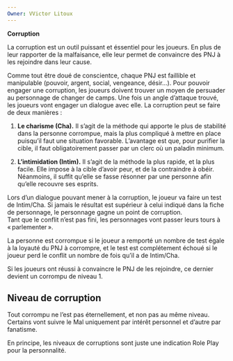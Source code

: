 ```yaml
---
Owner: VVictor Litoux
---
```

**Corruption**

La corruption est un outil puissant et éssentiel pour les joueurs. En plus de leur rapporter de la malfaisance, elle leur permet de convaincre des PNJ à les rejoindre dans leur cause.

Comme tout être doué de conscientce, chaque PNJ est faillible et manipulable (pouvoir, argent, social, vengeance, désir…). Pour pouvoir engager une corruption, les joueurs doivent trouver un moyen de persuader au personnage de changer de camps. Une fois un angle d’attaque trouvé, les joueurs vont engager un dialogue avec elle. La corruption peut se faire de deux manières :

1. **Le charisme (Cha).** Il s’agit de la méthode qui apporte le plus de stabilité dans la personne corrompue, mais la plus compliqué à mettre en place puisqu’il faut une situation favorable. L’avantage est que, pour purifier la cible, il faut obligatoirement passer par un clerc où un paladin minimum.

1. **L’intimidation (Intim).** Il s’agit de la méthode la plus rapide, et la plus facile. Elle impose à la cible d’avoir peur, et de la contraindre à obéir. Néanmoins, il suffit qu’elle se fasse résonner par une personne afin qu’elle recouvre ses esprits.

Lors d’un dialogue pouvant mener à la corruption, le joueur va faire un test de Intim/Cha. Si jamais le résultat est supérieur à celui indiqué dans la fiche de personnage, le personnage gagne un point de corruption.  
Tant que le conflit n’est pas fini, les personnages vont passer leurs tours à « parlementer ».

La personne est corrompue si le joueur a remporté un nombre de test égale à la loyauté du PNJ à corrompre, et le test est complétement échoué si le joueur perd le conflit un nombre de fois qu’il a de Intim/Cha.

Si les joueurs ont réussi à convaincre le PNJ de les rejoindre, ce dernier devient un corrompu de niveau 1.

## Niveau de corruption

Tout corrompu ne l’est pas éternellement, et non pas au même niveau. Certains vont suivre le Mal uniquement par intérêt personnel et d’autre par fanatisme.

En principe, les niveaux de corruptions sont juste une indication Role Play pour la personnalité.